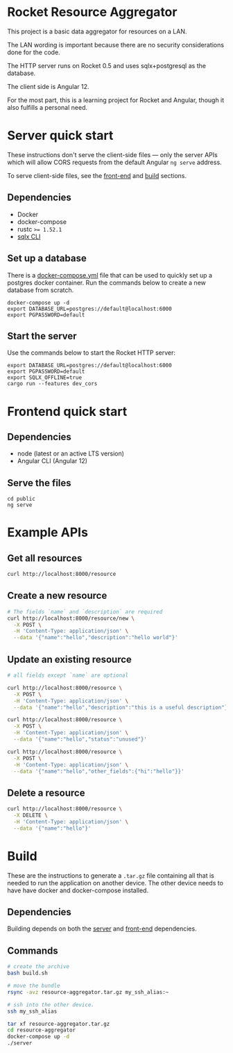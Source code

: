 # Rocket Resource Aggregator

This project is a basic data aggregator for resources on a LAN.

The LAN wording is important because there are no security considerations done
for the code.

The HTTP server runs on Rocket 0.5 and uses sqlx+postgresql as the database.

The client side is Angular 12.

For the most part, this is a learning project for Rocket and Angular, though it
also fulfills a personal need.

# Server quick start

These instructions don't serve the client-side files — only the server APIs
which will allow CORS requests from the default Angular `ng serve` address.

To serve client-side files, see the [front-end](#Frontend-quick-start) and
[build](#Build) sections.

## Dependencies

- Docker
- docker-compose
- rustc `>= 1.52.1`
- [sqlx CLI](https://github.com/launchbadge/sqlx/blob/master/sqlx-cli/README.md)

## Set up a database

There is a [docker-compose.yml](./docker-compose.yml) file that can be used to
quickly set up a postgres docker container. Run the commands below to create a
new database from scratch.

```
docker-compose up -d
export DATABASE_URL=postgres://default@localhost:6000
export PGPASSWORD=default
```

## Start the server

Use the commands below to start the Rocket HTTP server:

```
export DATABASE_URL=postgres://default@localhost:6000
export PGPASSWORD=default
export SQLX_OFFLINE=true
cargo run --features dev_cors
```

# Frontend quick start

## Dependencies

- node (latest or an active LTS version)
- Angular CLI (Angular 12)

## Serve the files

```
cd public
ng serve
```

# Example APIs

## Get all resources

```sh
curl http://localhost:8000/resource
```

## Create a new resource

``` sh
# The fields `name` and `description` are required
curl http://localhost:8000/resource/new \
  -X POST \
  -H 'Content-Type: application/json' \
  --data '{"name":"hello","description":"hello world"}'
```

## Update an existing resource

``` sh
# all fields except `name` are optional

curl http://localhost:8000/resource \
  -X POST \
  -H 'Content-Type: application/json' \
  --data '{"name":"hello","description":"this is a useful description"}'

curl http://localhost:8000/resource \
  -X POST \
  -H 'Content-Type: application/json' \
  --data '{"name":"hello","status":"unused"}'

curl http://localhost:8000/resource \
  -X POST \
  -H 'Content-Type: application/json' \
  --data '{"name":"hello","other_fields":{"hi":"hello"}}'
```

## Delete a resource

```sh
curl http://localhost:8000/resource \
  -X DELETE \
  -H 'Content-Type: application/json' \
  --data '{"name":"hello"}'
```

# Build

These are the instructions to generate a `.tar.gz` file containing all that is
needed to run the application on another device. The other device needs to have
have docker and docker-compose installed.

## Dependencies

Building depends on both the [server](#Dependencies) and [front-end](#Dependencies-1) dependencies.

## Commands

```sh
# create the archive
bash build.sh

# move the bundle
rsync -avz resource-aggregator.tar.gz my_ssh_alias:~

# ssh into the other device.
ssh my_ssh_alias

tar xf resource-aggregator.tar.gz
cd resource-aggregator
docker-compose up -d
./server
```
